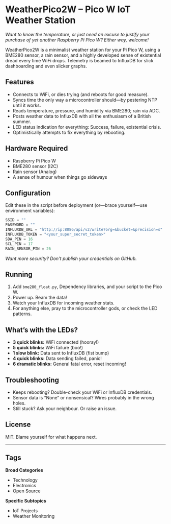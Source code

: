 # WeatherPico2W – Pico W IoT Weather Station

_Want to know the temperature, or just need an excuse to justify your purchase of yet another Raspberry Pi Pico W? Either way, welcome!_

WeatherPico2W is a minimalist weather station for your Pi Pico W, using a BME280 sensor, a rain sensor, and a highly developed sense of existential dread every time WiFi drops. Telemetry is beamed to InfluxDB for slick dashboarding and even slicker graphs.

## Features
- Connects to WiFi, or dies trying (and reboots for good measure).
- Syncs time the only way a microcontroller should—by pestering NTP until it works.
- Reads temperature, pressure, and humidity via BME280; rain via ADC.
- Posts weather data to InfluxDB with all the enthusiasm of a British summer.
- LED status indication for everything: Success, failure, existential crisis.
- Optimistically attempts to fix everything by rebooting.

## Hardware Required
- Raspberry Pi Pico W
- BME280 sensor (I2C)
- Rain sensor (Analog)
- A sense of humour when things go sideways

## Configuration

Edit these in the script before deployment (or—brace yourself—use environment variables):

```python
SSID = ""
PASSWORD = ""
INFLUXDB_URL = "http://ip:8086/api/v2/write?org=&bucket=&precision=s"
INFLUXDB_TOKEN = "<your_super_secret_token>"
SDA_PIN = 16
SCL_PIN = 17
RAIN_SENSOR_PIN = 26
```
_Want more security? Don’t publish your credentials on GitHub._

## Running

1. Add `bme280_float.py`, Dependency libraries, and your script to the Pico W.
2. Power up. Beam the data!
3. Watch your InfluxDB for incoming weather stats.
4. For anything else, pray to the microcontroller gods, or check the LED patterns.

## What’s with the LEDs?

- **3 quick blinks:** WiFi connected (hooray!)
- **5 quick blinks:** WiFi failure (boo!)
- **1 slow blink:** Data sent to InfluxDB (fist bump)
- **4 quick blinks:** Data sending failed, panic!
- **6 dramatic blinks:** General fatal error, reset incoming!

## Troubleshooting

- Keeps rebooting? Double-check your WiFi or InfluxDB credentials.
- Sensor data is “None” or nonsensical? Wires probably in the wrong holes.
- Still stuck? Ask your neighbour. Or raise an issue.

## License

MIT. Blame yourself for what happens next.

---

## Tags

**Broad Categories**
- Technology
- Electronics
- Open Source

**Specific Subtopics**
- IoT Projects
- Weather Monitoring
